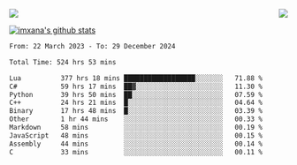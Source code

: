 <p>
  <a href="https://count.getloli.com/"><img src="https://count.getloli.com/get/@xana.readme?theme=moebooru-h"></a>
  <img src="https://weather-icon.journeyad.repl.co/@hangzhou?v=1" align="right">
</p>


<a href="https://github.com/imxana"><img align="center" src="https://github-readme-stats.vercel.app/api?username=imxana&show_icons=true&include_all_commits=true&hide_border=tru&custom_title=imxana%27s%20Github%20Stats" alt="imxana's github stats" /></a> 

<!--START_SECTION:waka-->

```txt
From: 22 March 2023 - To: 29 December 2024

Total Time: 524 hrs 53 mins

Lua          377 hrs 18 mins ██████████████████░░░░░░░   71.88 %
C#           59 hrs 17 mins  ██▓░░░░░░░░░░░░░░░░░░░░░░   11.30 %
Python       39 hrs 50 mins  ██░░░░░░░░░░░░░░░░░░░░░░░   07.59 %
C++          24 hrs 21 mins  █░░░░░░░░░░░░░░░░░░░░░░░░   04.64 %
Binary       17 hrs 48 mins  █░░░░░░░░░░░░░░░░░░░░░░░░   03.39 %
Other        1 hr 44 mins    ░░░░░░░░░░░░░░░░░░░░░░░░░   00.33 %
Markdown     58 mins         ░░░░░░░░░░░░░░░░░░░░░░░░░   00.19 %
JavaScript   48 mins         ░░░░░░░░░░░░░░░░░░░░░░░░░   00.15 %
Assembly     44 mins         ░░░░░░░░░░░░░░░░░░░░░░░░░   00.14 %
C            33 mins         ░░░░░░░░░░░░░░░░░░░░░░░░░   00.11 %
```

<!--END_SECTION:waka-->

